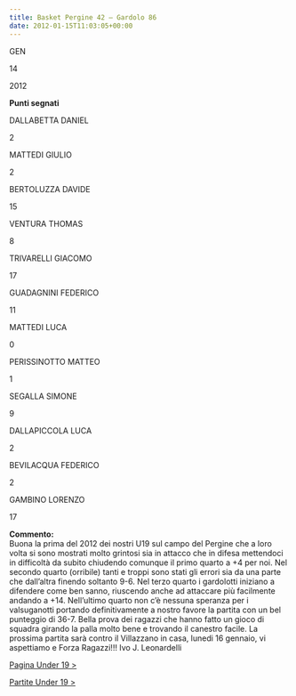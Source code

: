 ```yaml
---
title: Basket Pergine 42 – Gardolo 86
date: 2012-01-15T11:03:05+00:00
---
```

GEN

14

2012

**Punti segnati**

DALLABETTA DANIEL

2

MATTEDI GIULIO

2

BERTOLUZZA DAVIDE

15

VENTURA THOMAS

8

TRIVARELLI GIACOMO

17

GUADAGNINI FEDERICO

11

MATTEDI LUCA

0

PERISSINOTTO MATTEO

1

SEGALLA SIMONE

9

DALLAPICCOLA LUCA

2

BEVILACQUA FEDERICO

2

GAMBINO LORENZO

17

**Commento:**  
Buona la prima del 2012 dei nostri U19 sul campo del Pergine che a loro volta si sono mostrati molto grintosi sia in attacco che in difesa mettendoci in difficoltà da subito chiudendo comunque il primo quarto a +4 per noi. Nel secondo quarto (orribile) tanti e troppi sono stati gli errori sia da una parte che dall’altra finendo soltanto 9-6. Nel terzo quarto i gardolotti iniziano a difendere come ben sanno, riuscendo anche ad attaccare più facilmente andando a +14. Nell’ultimo quarto non c’è nessuna speranza per i valsuganotti portando definitivamente a nostro favore la partita con un bel punteggio di 36-7. Bella prova dei ragazzi che hanno fatto un gioco di squadra girando la palla molto bene e trovando il canestro facile. La prossima partita sarà contro il Villazzano in casa, lunedi 16 gennaio, vi aspettiamo e Forza Ragazzi!!! Ivo J. Leonardelli

[Pagina Under 19 >](http://www.basketgardolo.it/under-19)

[Partite Under 19 >](http://www.basketgardolo.it/?tag=under-19&cat=11)